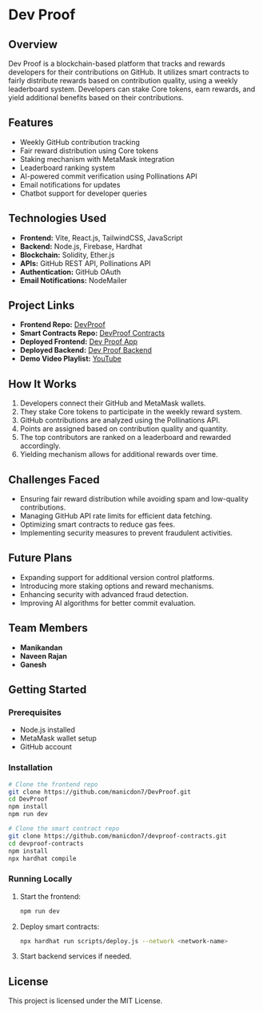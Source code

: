 # Dev Proof

## Overview
Dev Proof is a blockchain-based platform that tracks and rewards developers for their contributions on GitHub. It utilizes smart contracts to fairly distribute rewards based on contribution quality, using a weekly leaderboard system. Developers can stake Core tokens, earn rewards, and yield additional benefits based on their contributions.

## Features
- Weekly GitHub contribution tracking
- Fair reward distribution using Core tokens
- Staking mechanism with MetaMask integration
- Leaderboard ranking system
- AI-powered commit verification using Pollinations API
- Email notifications for updates
- Chatbot support for developer queries

## Technologies Used
- **Frontend:** Vite, React.js, TailwindCSS, JavaScript
- **Backend:** Node.js, Firebase, Hardhat
- **Blockchain:** Solidity, Ether.js
- **APIs:** GitHub REST API, Pollinations API
- **Authentication:** GitHub OAuth
- **Email Notifications:** NodeMailer

## Project Links
- **Frontend Repo:** [DevProof](https://github.com/manicdon7/DevProof/tree/main)
- **Smart Contracts Repo:** [DevProof Contracts](https://github.com/manicdon7/devproof-contracts)
- **Deployed Frontend:** [Dev Proof App](https://dev-proof.vercel.app/)
- **Deployed Backend:** [Dev Proof Backend](https://dev-proof-backend.vercel.app/)
- **Demo Video Playlist:** [YouTube](https://www.youtube.com/playlist?list=PLF-Pa-PLv0lrG_wJL9pVhvAFUuqLZXps5)

## How It Works
1. Developers connect their GitHub and MetaMask wallets.
2. They stake Core tokens to participate in the weekly reward system.
3. GitHub contributions are analyzed using the Pollinations API.
4. Points are assigned based on contribution quality and quantity.
5. The top contributors are ranked on a leaderboard and rewarded accordingly.
6. Yielding mechanism allows for additional rewards over time.

## Challenges Faced
- Ensuring fair reward distribution while avoiding spam and low-quality contributions.
- Managing GitHub API rate limits for efficient data fetching.
- Optimizing smart contracts to reduce gas fees.
- Implementing security measures to prevent fraudulent activities.

## Future Plans
- Expanding support for additional version control platforms.
- Introducing more staking options and reward mechanisms.
- Enhancing security with advanced fraud detection.
- Improving AI algorithms for better commit evaluation.

## Team Members
- **Manikandan**
- **Naveen Rajan**
- **Ganesh**

## Getting Started
### Prerequisites
- Node.js installed
- MetaMask wallet setup
- GitHub account

### Installation
```sh
# Clone the frontend repo
git clone https://github.com/manicdon7/DevProof.git
cd DevProof
npm install
npm run dev

# Clone the smart contract repo
git clone https://github.com/manicdon7/devproof-contracts.git
cd devproof-contracts
npm install
npx hardhat compile
```

### Running Locally
1. Start the frontend:
   ```sh
   npm run dev
   ```
2. Deploy smart contracts:
   ```sh
   npx hardhat run scripts/deploy.js --network <network-name>
   ```
3. Start backend services if needed.

## License
This project is licensed under the MIT License.
